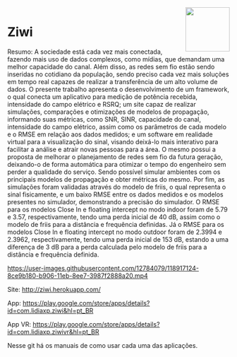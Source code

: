 <img align="right" width="100" height="100" src="https://play-lh.googleusercontent.com/clC03jLGgZVlMB4Xv-MB7S_ZsVF950RnsEIOHMczVPd2SDZuSq_wObP6YCLEEwd_cg=s180">

# Ziwi

Resumo: A sociedade está cada vez mais conectada, fazendo mais uso de dados complexos, como mídias, que demandam uma melhor capacidade do canal. Além disso, as redes sem fio estão sendo inseridas no cotidiano da população, sendo preciso cada vez mais soluções em tempo real capazes de realizar a transferência de um alto volume de dados. O presente trabalho apresenta o desenvolvimento de um framework, o qual conecta um aplicativo para medição de potência recebida, intensidade do campo elétrico e RSRQ; um site capaz de realizar simulações, comparações e otimizações de modelos de propagação, informando suas métricas, como SNR, SINR, capacidade do canal, intensidade do campo elétrico, assim como os parâmetros de cada modelo e o RMSE em relação aos dados medidos; e um software em realidade virtual para a visualização do sinal, visando deixá-lo mais interativo para facilitar a análise e atrair novas pessoas para a área. O mesmo possui a proposta de melhorar o planejamento de redes sem fio da futura geração, deixando-o de forma automática para otimizar o tempo do engenheiro sem perder a qualidade do serviço. Sendo possível simular ambientes com os principais modelos de propagação e obter métricas do mesmo. Por fim, as simulações foram validadas através do modelo de friis, o qual representa o sinal fisicamente, e um baixo RMSE entre os dados medidos e os modelos presentes no simulador, demonstrando a precisão do simulador. O RMSE para os modelos Close In e floating intercept no modo indoor foram de 5.79 e 3.57, respectivamente, tendo uma  perda inicial de 40 dB, assim como o modelo de friis para a distância e frequência definidas. Já o RMSE para os modelos Close In e floating intercept no modo outdoor foram de 2.3994 e 2.3962, respectivamente, tendo uma perda inicial de 153 dB, estando a uma diferença de 3 dB para a perda calculada pelo modelo de friis para a distância e frequência definida.

https://user-images.githubusercontent.com/12784079/118917124-8ce9b180-b906-11eb-8ee7-3987f2888a20.mp4

Site: http://ziwi.herokuapp.com/

App: https://play.google.com/store/apps/details?id=com.lidiaxp.ziwi&hl=pt_BR

App VR: https://play.google.com/store/apps/details?id=com.lidiaxp.ziwivr&hl=pt_BR

Nesse git há os manuais de como usar cada uma das aplicações.
